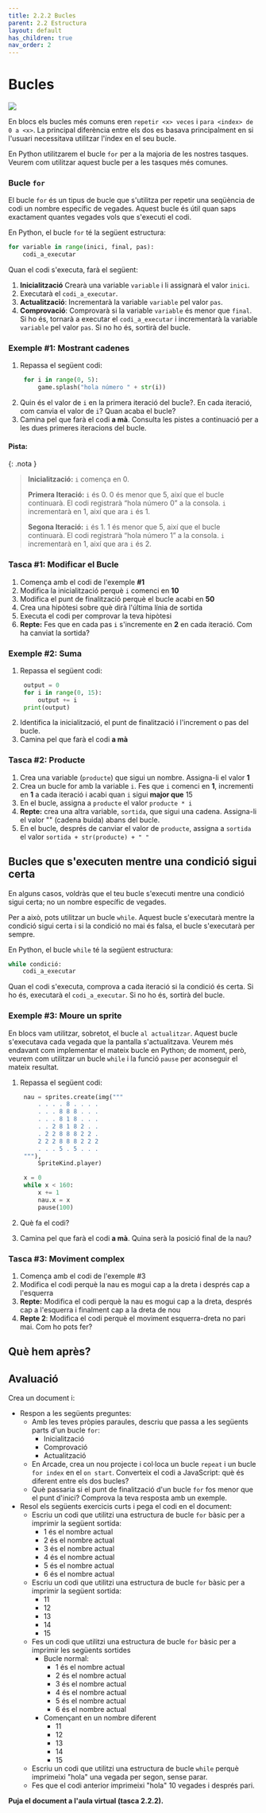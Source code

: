 ```yaml
---
title: 2.2.2 Bucles
parent: 2.2 Estructura
layout: default
has_children: true
nav_order: 2
---
```


# Bucles

![](../../images/downloaded_loops.gif)

En blocs els bucles més comuns eren `repetir <x> veces` i `para <index> de 0 a <x>`. La principal diferència entre els dos es basava principalment en si l'usuari necessitava utilitzar l'índex en el seu bucle.

En Python utilitzarem el bucle `for` per a la majoria de les nostres tasques. Veurem com utilitzar aquest bucle per a les tasques més comunes.

### Bucle `for`

El bucle `for` és un tipus de bucle que s'utilitza per repetir una seqüència de codi un nombre específic de vegades. Aquest bucle és útil quan saps exactament quantes vegades vols que s'executi el codi.

En Python, el bucle `for` té la següent estructura:

```python
for variable in range(inici, final, pas):
    codi_a_executar
```

Quan el codi s'executa, farà el següent:

1. **Inicialització** Crearà una variable `variable` i li assignarà el valor `inici`.
2. Executarà el `codi_a_executar`.
3. **Actualització**: Incrementarà la variable `variable` pel valor `pas`.
4. **Comprovació**: Comprovarà si la variable `variable` és menor que `final`. Si ho és, tornarà a executar el `codi_a_executar` i incrementarà la variable `variable` pel valor `pas`. Si no ho és, sortirà del bucle.

### Exemple #1: Mostrant cadenes

1. Repassa el següent codi:
   ```python
    for i in range(0, 5):
        game.splash("hola número " + str(i))
   ```
2. Quin és el valor de `i` en la primera iteració del bucle?. En cada iteració, com canvia el valor de `i`? Quan acaba el bucle?
3. Camina pel que farà el codi **a mà**. Consulta les pistes a continuació per a les dues primeres iteracions del bucle.

#### Pista:

{: .nota }

> **Inicialització:** `i` comença en 0.
>
> **Primera Iteració:** `i` és 0. 0 és menor que 5, així que el bucle continuarà. El codi registrarà “hola número 0” a la consola. `i` incrementarà en 1, així que ara `i` és 1.
>
> **Segona Iteració:** `i` és 1. 1 és menor que 5, així que el bucle continuarà. El codi registrarà “hola número 1” a la consola. `i` incrementarà en 1, així que ara `i` és 2.

### Tasca #1: Modificar el Bucle

1. Comença amb el codi de l'exemple **#1**
2. Modifica la inicialització perquè `i` comenci en **10**
3. Modifica el punt de finalització perquè el bucle acabi en **50**
4. Crea una hipòtesi sobre què dirà l'última línia de sortida
5. Executa el codi per comprovar la teva hipòtesi
6. **Repte:** Fes que en cada pas `i` s'incremente en **2** en cada iteració. Com ha canviat la sortida?

### Exemple #2: Suma

1. Repassa el següent codi:
   ```python
    output = 0
    for i in range(0, 15):
        output += i
    print(output)
   ```
2. Identifica la inicialització, el punt de finalització i l'increment o pas del bucle.
3. Camina pel que farà el codi **a mà**

### Tasca #2: Producte

1. Crea una variable (`producte`) que sigui un nombre. Assigna-li el valor **1**
2. Crea un bucle for amb la variable `i`. Fes que `i` comenci en **1**, incrementi en **1** a cada iteració i acabi quan `i` sigui **major que** 15
3. En el bucle, assigna a `producte` el valor `producte * i`
4. **Repte:** crea una altra variable, `sortida`, que sigui una cadena. Assigna-li el valor "" (cadena buida) abans del bucle.
5. En el bucle, després de canviar el valor de `producte`, assigna a `sortida` el valor `sortida + str(producte) + " "`

## Bucles que s'executen mentre una condició sigui certa

En alguns casos, voldràs que el teu bucle s'executi mentre una condició sigui certa; no un nombre específic de vegades.

Per a això, pots utilitzar un bucle `while`. Aquest bucle s'executarà mentre la condició sigui certa i si la condició no mai és falsa, el bucle s'executarà per sempre.

En Python, el bucle `while` té la següent estructura:

```python
while condició:
    codi_a_executar
```

Quan el codi s'executa, comprova a cada iteració si la condició és certa. Si ho és, executarà el `codi_a_executar`. Si no ho és, sortirà del bucle.

### Exemple #3: Moure un sprite

En blocs vam utilitzar, sobretot, el bucle `al actualitzar`. Aquest bucle s'executava cada vegada que la pantalla s'actualitzava. Veurem més endavant com implementar el mateix bucle en Python; de moment, però, veurem com utilitzar un bucle `while` i la funció `pause` per aconseguir el mateix resultat.

1. Repassa el següent codi:

   ```python
    nau = sprites.create(img("""
        . . . . 8 . . . .
        . . . 8 8 8 . . .
        . . . 8 1 8 . . .
        . . 2 8 1 8 2 . .
        . 2 2 8 8 8 2 2 .
        2 2 2 8 8 8 2 2 2
        . . . 5 . 5 . . .
    """),
        SpriteKind.player)

    x = 0
    while x < 160:
        x += 1
        nau.x = x
        pause(100)
   ```

2. Què fa el codi?
3. Camina pel que farà el codi **a mà**. Quina serà la posició final de la nau?

### Tasca #3: Moviment complex

1. Comença amb el codi de l'exemple #3
2. Modifica el codi perquè la nau es mogui cap a la dreta i després cap a l'esquerra
3. **Repte:** Modifica el codi perquè la nau es mogui cap a la dreta, després cap a l'esquerra i finalment cap a la dreta de nou
4. **Repte 2**: Modifica el codi perquè el moviment esquerra-dreta no pari mai. Com ho pots fer?

## Què hem après?

## Avaluació

Crea un document i:

- Respon a les següents preguntes:
  - Amb les teves pròpies paraules, descriu que passa a les següents parts d'un bucle `for`:
    - Inicialització
    - Comprovació
    - Actualització
  - En Arcade, crea un nou projecte i col·loca un bucle `repeat` i un bucle `for index` en el `on start`. Converteix el codi a JavaScript: què és diferent entre els dos bucles?
  - Què passaria si el punt de finalització d'un bucle `for` fos menor que el punt d'inici? Comprova la teva resposta amb un exemple.
- Resol els següents exercicis curts i pega el codi en el document:
  - Escriu un codi que utilitzi una estructura de bucle `for` bàsic per a imprimir la següent sortida:
    - 1 és el nombre actual
    - 2 és el nombre actual
    - 3 és el nombre actual
    - 4 és el nombre actual
    - 5 és el nombre actual
    - 6 és el nombre actual
  - Escriu un codi que utilitzi una estructura de bucle `for` bàsic per a imprimir la següent sortida:
    - 11
    - 12
    - 13
    - 14
    - 15
  - Fes un codi que utilitzi una estructura de bucle `for` bàsic per a imprimir les següents sortides
    - Bucle normal:
      - 1 és el nombre actual
      - 2 és el nombre actual
      - 3 és el nombre actual
      - 4 és el nombre actual
      - 5 és el nombre actual
      - 6 és el nombre actual
    - Començant en un nombre diferent
      - 11
      - 12
      - 13
      - 14
      - 15
  - Escriu un codi que utilitzi una estructura de bucle `while` perquè imprimeixi "hola" una vegada per segon, sense parar.
  - Fes que el codi anterior imprimeixi "hola" 10 vegades i després pari.

**Puja el document a l'aula virtual (tasca 2.2.2).**
